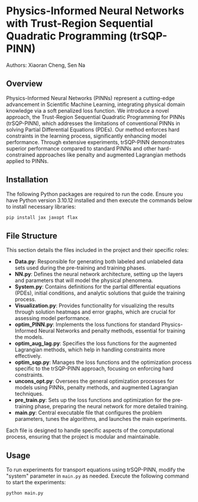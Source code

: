# Physics-Informed Neural Networks with Trust-Region Sequential Quadratic Programming (trSQP-PINN)
Authors: Xiaoran Cheng, Sen Na

## Overview
Physics-Informed Neural Networks (PINNs) represent a cutting-edge advancement in Scientific Machine Learning, integrating physical domain knowledge via a soft penalized loss function. We introduce a novel approach, the Trust-Region Sequential Quadratic Programming for PINNs (trSQP-PINN), which addresses the limitations of conventional PINNs in solving Partial Differential Equations (PDEs). Our method enforces hard constraints in the learning process, significantly enhancing model performance. Through extensive experiments, trSQP-PINN demonstrates superior performance compared to standard PINNs and other hard-constrained approaches like penalty and augmented Lagrangian methods applied to PINNs.

## Installation
The following Python packages are required to run the code. Ensure you have Python version 3.10.12 installed and then execute the commands below to install necessary libraries:

```bash
pip install jax jaxopt flax
```

## File Structure
This section details the files included in the project and their specific roles:

- **Data.py**: Responsible for generating both labeled and unlabeled data sets used during the pre-training and training phases.
- **NN.py**: Defines the neural network architecture, setting up the layers and parameters that will model the physical phenomena.
- **System.py**: Contains definitions for the partial differential equations (PDEs), initial conditions, and analytic solutions that guide the training process.
- **Visualization.py**: Provides functionality for visualizing the results through solution heatmaps and error graphs, which are crucial for assessing model performance.
- **optim_PINN.py**: Implements the loss functions for standard Physics-Informed Neural Networks and penalty methods, essential for training the models.
- **optim_aug_lag.py**: Specifies the loss functions for the augmented Lagrangian methods, which help in handling constraints more effectively.
- **optim_sqp.py**: Manages the loss functions and the optimization process specific to the trSQP-PINN approach, focusing on enforcing hard constraints.
- **uncons_opt.py**: Oversees the general optimization processes for models using PINNs, penalty methods, and augmented Lagrangian techniques.
- **pre_train.py**: Sets up the loss functions and optimization for the pre-training phase, preparing the neural network for more detailed training.
- **main.py**: Central executable file that configures the problem parameters, tunes the algorithms, and launches the main experiments.

Each file is designed to handle specific aspects of the computational process, ensuring that the project is modular and maintainable.


## Usage
To run experiments for transport equations using trSQP-PINN, modify the "system" parameter in `main.py` as needed. Execute the following command to start the experiments:
```bash
python main.py
```
